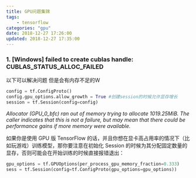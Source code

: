 ```yaml
---
title: GPU问题集锦
tags: 
	- tensorflow
categories: "gpu"
date: 2018-12-27 17:26:00
updated: 2018-12-27 17:35:00
---
```



### 1. [Windows] failed to create cublas handle: CUBLAS_STATUS_ALLOC_FAILED

以下可以解决问题 但是会有内存不足的W
``` python {.line-numbers}
config = tf.ConfigProto()
config.gpu_options.allow_growth = True #创建session的时候允许显存增长
session = tf.Session(config=config)

```
*Allocator (GPU_0_bfc) ran out of memory trying to allocate 1019.25MiB. The caller indicates that this is not a failure, but may mean that there could be performance gains if more memory were available.*

如果你是使用 GPU 版 TensorFlow 的话，并且你想在显卡高占用率的情况下（比如玩游戏）训练模型，那你要注意在初始化 Session 的时候为其分配固定数量的显存，否则可能会在开始训练的时候直接报错退出：

``` python {.line-numbers}
gpu_options = tf.GPUOptions(per_process_gpu_memory_fraction=0.333)  
sess = tf.Session(config=tf.ConfigProto(gpu_options=gpu_options))  

```





